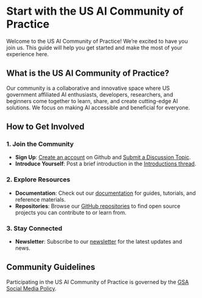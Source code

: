# Start with the US AI Community of Practice

Welcome to the US AI Community of Practice! We’re excited to have you join us. This guide will help you get started and make the most of your experience here.

## What is the US AI Community of Practice?

Our community is a collaborative and innovative space where US government affiliated AI enthusiasts, developers, researchers, and beginners come together to learn, share, and create cutting-edge AI solutions. We focus on making AI accessible and beneficial for everyone.

## How to Get Involved

### 1. Join the Community

- **Sign Up**: [Create an account](#) on Github and [Submit a Discussion Topic](https://github.com/orgs/usaicop/discussions).
- **Introduce Yourself**: Post a brief introduction in the [Introductions thread](https://github.com/orgs/usaicop/discussions/5).

### 2. Explore Resources

- **Documentation**: Check out our [documentation](#) for guides, tutorials, and reference materials.
- **Repositories**: Browse our [GitHub repositories](https://github.com/usaicop) to find open source projects you can contribute to or learn from.

### 3. Stay Connected

- **Newsletter**: Subscribe to our [newsletter](https://coe.gsa.gov/communities/ai.html#join-cop) for the latest updates and news.


## Community Guidelines

Participating in the US AI Community of Practice is governed by the [GSA Social Media Policy](https://www.gsa.gov/directives-library/gsa-social-media-policy-2). 

